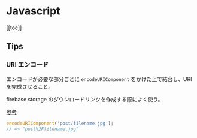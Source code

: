 # Javascript

[[toc]]

## Tips

### URI エンコード

エンコードが必要な部分ごとに `encodeURIComponent` をかけた上で結合し、URI を完成させること。

firebase storage のダウンロードリンクを作成する際によく使う。

[参考](http://www.m-bsys.com/code/javascripr-encodeuri)

```js
encodeURIComponent('post/filename.jpg');
// => "post%2Ffilename.jpg"
```
